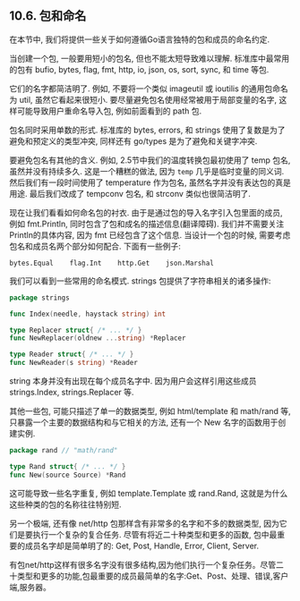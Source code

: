 ## 10.6. 包和命名


在本节中, 我们将提供一些关于如何遵循Go语言独特的包和成员的命名约定.

当创建一个包, 一般要用短小的包名, 但也不能太短导致难以理解.
标准库中最常用的包有 bufio, bytes, flag, fmt, http, io, json, os, sort, sync, 和 time 等包.

它们的名字都简洁明了. 例如, 不要将一个类似 imageutil 或 ioutilis 的通用包命名为 util,
虽然它看起来很短小. 要尽量避免包名使用经常被用于局部变量的名字, 这样可能导致用户重命名导入包, 例如前面看到的 path 包.

包名同时采用单数的形式. 标准库的 bytes, errors, 和 strings 使用了复数是为了避免和预定义的类型冲突, 同样还有 go/types 是为了避免和关键字冲突.

要避免包名有其他的含义. 例如, 2.5节中我们的温度转换包最初使用了 temp 包名, 虽然并没有持续多久. 这是一个糟糕的做法, 因为 `temp` 几乎是临时变量的同义词. 然后我们有一段时间使用了 temperature 作为包名, 虽然名字并没有表达包的真是用途. 最后我们改成了 tempconv 包名, 和 strconv 类似也很简洁明了.

现在让我们看看如何命名包的衬衣. 由于是通过包的导入名字引入包里面的成员, 例如 fmt.Println, 同时包含了包和成名的描述信息(翻译障碍). 我们并不需要关注Println的具体内容, 因为 fmt 已经包含了这个信息. 当设计一个包的时候, 需要考虑包名和成员名两个部分如何配合. 下面有一些例子:

```
bytes.Equal    flag.Int    http.Get    json.Marshal
```

我们可以看到一些常用的命名模式. strings 包提供了字符串相关的诸多操作:

```Go
package strings

func Index(needle, haystack string) int

type Replacer struct{ /* ... */ }
func NewReplacer(oldnew ...string) *Replacer

type Reader struct{ /* ... */ }
func NewReader(s string) *Reader
```

string 本身并没有出现在每个成员名字中. 因为用户会这样引用这些成员 strings.Index, strings.Replacer 等.

其他一些包, 可能只描述了单一的数据类型, 例如 html/template 和 math/rand 等, 只暴露一个主要的数据结构和与它相关的方法, 还有一个 New 名字的函数用于创建实例.

```Go
package rand // "math/rand"

type Rand struct{ /* ... */ }
func New(source Source) *Rand
```

这可能导致一些名字重复, 例如 template.Template 或 rand.Rand, 这就是为什么这些种类的包的名称往往特别短.

另一个极端, 还有像 net/http 包那样含有非常多的名字和不多的数据类型, 因为它们是要执行一个复杂的复合任务. 尽管有将近二十种类型和更多的函数, 包中最重要的成员名字却是简单明了的:  Get, Post, Handle, Error, Client, Server.

有包net/http这样有很多名字没有很多结构,因为他们执行一个复杂任务。尽管二十类型和更多的功能,包最重要的成员最简单的名字:Get、Post、处理、错误,客户端,服务器。



